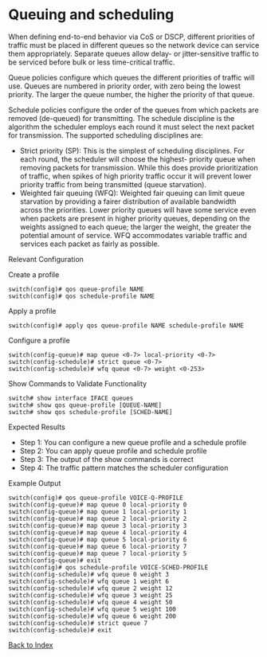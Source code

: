 # Queuing and scheduling 

When defining end-to-end behavior via CoS or DSCP, different priorities of traffic must be placed in different queues so the network device can service them appropriately. Separate queues allow delay- or jitter-sensitive traffic to be serviced before bulk or less time-critical traffic. 

Queue policies configure which queues the different priorities of traffic will use. Queues are numbered in priority order, with zero being the lowest priority. The larger the queue number, the higher the priority of that queue. 

Schedule policies configure the order of the queues from which packets are removed (de-queued) for transmitting. The schedule discipline is the algorithm the scheduler employs each round it must select the next packet for transmission. The supported scheduling disciplines are: 

* Strict priority (SP): This is the simplest of scheduling disciplines. For each round, the scheduler will choose the highest- priority queue when removing packets for transmission. While this does provide prioritization of traffic, when spikes of high priority traffic occur it will prevent lower priority traffic from being transmitted (queue starvation). 
* Weighted fair queuing (WFQ): Weighted fair queuing can limit queue starvation by providing a fairer distribution of available bandwidth across the priorities. Lower priority queues will have some service even when packets are present in higher priority queues, depending on the weights assigned to each queue; the larger the weight, the greater the potential amount of service. WFQ accommodates variable traffic and services each packet as fairly as possible. 

Relevant Configuration 

Create a profile 

```
switch(config)# qos queue-profile NAME
switch(config)# qos schedule-profile NAME
```

Apply a profile

```
switch(config)# apply qos queue-profile NAME schedule-profile NAME 
```

Configure a profile 

```
switch(config-queue)# map queue <0-7> local-priority <0-7>
switch(config-schedule)# strict queue <0-7>
switch(config-schedule)# wfq queue <0-7> weight <0-253>
```

Show Commands to Validate Functionality 

```
switch# show interface IFACE queues
switch# show qos queue-profile [QUEUE-NAME]
switch# show qos schedule-profile [SCHED-NAME]
```

Expected Results 

* Step 1: You can configure a new queue profile and a schedule profile 
* Step 2: You can apply queue profile and schedule profile
* Step 3: The output of the show commands is correct
* Step 4: The traffic pattern matches the scheduler configuration 

Example Output 

```
switch(config)# qos queue-profile VOICE-Q-PROFILE
switch(config-queue)# map queue 0 local-priority 0
switch(config-queue)# map queue 1 local-priority 1
switch(config-queue)# map queue 2 local-priority 2
switch(config-queue)# map queue 3 local-priority 3
switch(config-queue)# map queue 4 local-priority 4
switch(config-queue)# map queue 5 local-priority 6
switch(config-queue)# map queue 6 local-priority 7
switch(config-queue)# map queue 7 local-priority 5
switch(config-queue)# exit
switch(config)# qos schedule-profile VOICE-SCHED-PROFILE
switch(config-schedule)# wfq queue 0 weight 3
switch(config-schedule)# wfq queue 1 weight 6
switch(config-schedule)# wfq queue 2 weight 12
switch(config-schedule)# wfq queue 3 weight 25
switch(config-schedule)# wfq queue 4 weight 50
switch(config-schedule)# wfq queue 5 weight 100
switch(config-schedule)# wfq queue 6 weight 200
switch(config-schedule)# strict queue 7
switch(config-schedule)# exit
```

[Back to Index](../index.md)